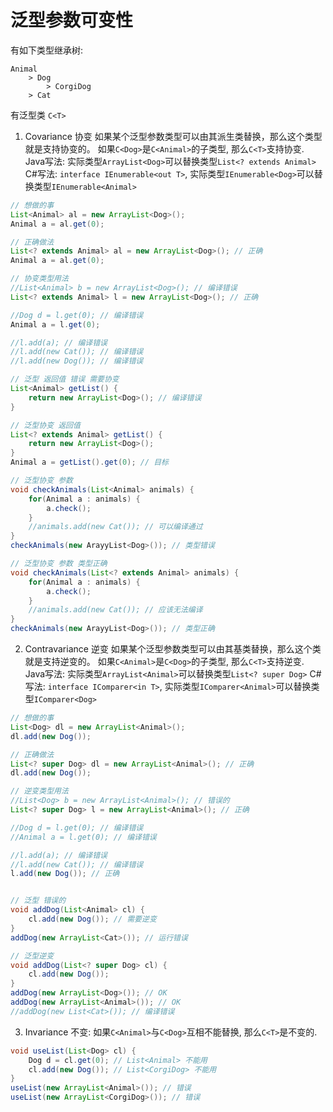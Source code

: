 # 泛型参数可变性

有如下类型继承树: 
```
Animal
    > Dog
        > CorgiDog
    > Cat
```
有泛型类 `C<T>`

1. Covariance 协变
  如果某个泛型参数类型可以由其派生类替换，那么这个类型就是支持协变的。
  如果`C<Dog>`是`C<Animal>`的子类型, 那么`C<T>`支持协变.
  Java写法: 实际类型`ArrayList<Dog>`可以替换类型`List<? extends Animal>`
  C#写法: `interface IEnumerable<out T>`, 实际类型`IEnumerable<Dog>`可以替换类型`IEnumerable<Animal>`
```java
// 想做的事
List<Animal> al = new ArrayList<Dog>();
Animal a = al.get(0);

// 正确做法
List<? extends Animal> al = new ArrayList<Dog>(); // 正确
Animal a = al.get(0);

// 协变类型用法
//List<Animal> b = new ArrayList<Dog>(); // 编译错误
List<? extends Animal> l = new ArrayList<Dog>(); // 正确

//Dog d = l.get(0); // 编译错误
Animal a = l.get(0);

//l.add(a); // 编译错误
//l.add(new Cat()); // 编译错误
//l.add(new Dog()); // 编译错误

// 泛型 返回值 错误 需要协变
List<Animal> getList() {
    return new ArrayList<Dog>(); // 编译错误
}

// 泛型协变 返回值
List<? extends Animal> getList() {
    return new ArrayList<Dog>();
}
Animal a = getList().get(0); // 目标

// 泛型协变 参数
void checkAnimals(List<Animal> animals) {
    for(Animal a : animals) {
        a.check();
    }
    //animals.add(new Cat()); // 可以编译通过
}
checkAnimals(new ArayyList<Dog>()); // 类型错误

// 泛型协变 参数 类型正确
void checkAnimals(List<? extends Animal> animals) {
    for(Animal a : animals) {
        a.check();
    }
    //animals.add(new Cat()); // 应该无法编译
}
checkAnimals(new ArayyList<Dog>()); // 类型正确
```
2. Contravariance 逆变
  如果某个泛型参数类型可以由其基类替换，那么这个类就是支持逆变的。
  如果`C<Animal>`是`C<Dog>`的子类型, 那么`C<T>`支持逆变.
  Java写法: 实际类型`ArrayList<Animal>`可以替换类型`List<? super Dog>`
  C#写法: `interface IComparer<in T>`, 实际类型`IComparer<Animal>`可以替换类型`IComparer<Dog>`
```java
// 想做的事
List<Dog> dl = new ArrayList<Animal>();
dl.add(new Dog());

// 正确做法
List<? super Dog> dl = new ArrayList<Animal>(); // 正确
dl.add(new Dog());

// 逆变类型用法
//List<Dog> b = new ArrayList<Animal>(); // 错误的
List<? super Dog> l = new ArrayList<Animal>(); // 正确

//Dog d = l.get(0); // 编译错误
//Animal a = l.get(0); // 编译错误

//l.add(a); // 编译错误
//l.add(new Cat()); // 编译错误
l.add(new Dog()); // 正确


// 泛型 错误的
void addDog(List<Animal> cl) {
    cl.add(new Dog()); // 需要逆变
}
addDog(new ArrayList<Cat>()); // 运行错误

// 泛型逆变
void addDog(List<? super Dog> cl) {
    cl.add(new Dog());
}
addDog(new ArrayList<Dog>()); // OK
addDog(new ArrayList<Animal>()); // OK 
//addDog(new List<Cat>()); // 编译错误
```
3. Invariance 不变: 
如果`C<Animal>`与`C<Dog>`互相不能替换, 那么`C<T>`是不变的.
```java
void useList(List<Dog> cl) {
    Dog d = cl.get(0); // List<Animal> 不能用
    cl.add(new Dog()); // List<CorgiDog> 不能用
}
useList(new ArrayList<Animal>()); // 错误
useList(new ArrayList<CorgiDog>()); // 错误
```
